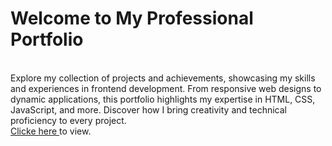 # Welcome to My Professional Portfolio
<br>
Explore my collection of projects and achievements, showcasing my skills and experiences in frontend development. From responsive web designs to dynamic applications, this portfolio highlights my expertise in HTML, CSS, JavaScript, and more. Discover how I bring creativity and technical proficiency to every project.
<br>
<a href="mitrarnab.github.io/portfolio"> Clicke here </a> to view.
